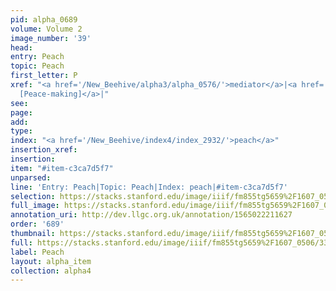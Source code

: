 ```yaml
---
pid: alpha_0689
volume: Volume 2
image_number: '39'
head: 
entry: Peach
topic: Peach
first_letter: P
xref: "<a href='/New_Beehive/alpha3/alpha_0576/'>mediator</a>|<a href='/New_Beehive/toc_vol2/toc2_165/'>888
  [Peace-making]</a>|"
see: 
page: 
add: 
type: 
index: "<a href='/New_Beehive/index4/index_2932/'>peach</a>"
insertion_xref: 
insertion: 
item: "#item-c3ca7d5f7"
unparsed: 
line: 'Entry: Peach|Topic: Peach|Index: peach|#item-c3ca7d5f7'
selection: https://stacks.stanford.edu/image/iiif/fm855tg5659%2F1607_0506/337,3371,2932,237/full/0/default.jpg
full_image: https://stacks.stanford.edu/image/iiif/fm855tg5659%2F1607_0506/full/full/0/default.jpg
annotation_uri: http://dev.llgc.org.uk/annotation/1565022211627
order: '689'
thumbnail: https://stacks.stanford.edu/image/iiif/fm855tg5659%2F1607_0506/337,3371,600,180/250,/0/default.jpg
full: https://stacks.stanford.edu/image/iiif/fm855tg5659%2F1607_0506/337,3371,2932,237/full/0/default.jpg
label: Peach
layout: alpha_item
collection: alpha4
---
```

